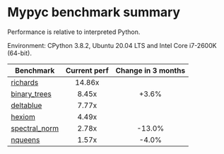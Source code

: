 # Mypyc benchmark summary

Performance is relative to interpreted Python.

Environment: CPython 3.8.2, Ubuntu 20.04 LTS and Intel Core i7-2600K (64-bit).

| Benchmark | Current perf | Change in 3 months |
| --- | :---: | :---: |
| [richards](benchmarks/richards.md) | 14.86x |  |
| [binary_trees](benchmarks/binary_trees.md) | 8.45x | +3.6% |
| [deltablue](benchmarks/deltablue.md) | 7.77x |  |
| [hexiom](benchmarks/hexiom.md) | 4.49x |  |
| [spectral_norm](benchmarks/spectral_norm.md) | 2.78x | -13.0% |
| [nqueens](benchmarks/nqueens.md) | 1.57x | -4.0% |
